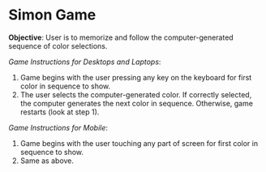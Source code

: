 # Simon Game

**Objective**: User is to memorize and follow the computer-generated sequence of color selections.

*Game Instructions for Desktops and Laptops*:

1. Game begins with the user pressing any key on the keyboard for first color in sequence to show.
2. The user selects the computer-generated color. If correctly selected, the computer generates the next color in sequence. Otherwise, game restarts (look at step 1).

*Game Instructions for Mobile*:

1. Game begins with the user touching any part of screen for first color in sequence to show.
2. Same as above.
